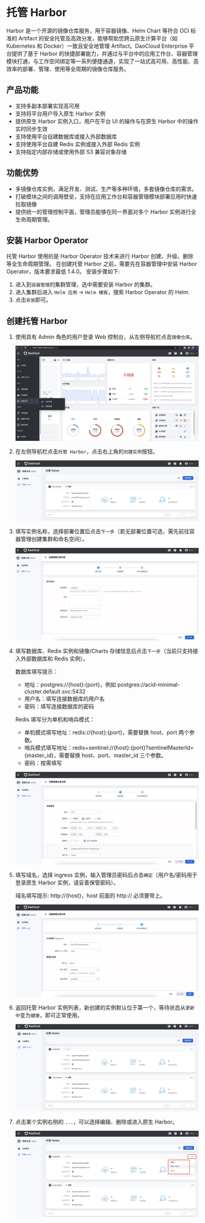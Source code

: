 # 托管 Harbor

Harbor 是一个开源的镜像仓库服务，用于容器镜像、Helm Chart 等符合 OCI 标准的 Artifact 的安全托管及高效分发，能够帮助您跨云原生计算平台（如 Kubernetes 和 Docker）一致且安全地管理 Artifact。DaoCloud Enterprise 平台提供了基于 Harbor 的快捷部署能力，并通过与平台中的应用工作台、容器管理模块打通，与工作空间绑定等一系列便捷通道，实现了一站式高可用、高性能、高效率的部署、管理、使用等全周期的镜像仓库服务。

## 产品功能

- 支持多副本部署实现高可用
- 支持将平台用户导入原生 Harbor 实例
- 提供原生 Harbor 实例入口，用户在平台 UI 的操作与在原生 Harbor 中的操作实时同步生效
- 支持使用平台自建数据库或接入外部数据库
- 支持使用平台自建 Redis 实例或接入外部 Redis 实例
- 支持指定内部存储或使用外部 S3 兼容对象存储

## 功能优势

- 多镜像仓库实例，满足开发、测试、生产等多种环境，多套镜像仓库的需求。
- 打破模块之间的调用壁垒，支持在应用工作台和容器管理模块部署应用时快速拉取镜像
- 提供统一的管理控制平面，管理员能够在同一界面对多个 Harbor 实例进行全生命周期管理。

## 安装 Harbor Operator

托管 Harbor 使用的是 Harbor Operator 技术来进行 Harbor 创建、升级、删除等全生命周期管理。
在创建托管 Harbor 之前，需要先在容器管理中安装 Harbor Operator，版本要求最低 1.4.0。
安装步骤如下:

1. 进入到`容器管理`的集群管理，选中需要安装 Harbor 的集群。
2. 进入集群后进入 `Helm 应用` -> `Helm 模板`，搜索 Harbor Operator 的 Helm.
3. 点击`安装`即可。

## 创建托管 Harbor

1. 使用具有 Admin 角色的用户登录 Web 控制台，从左侧导航栏点击`镜像仓库`。

    ![镜像仓库](images/hosted01.png)

1. 在左侧导航栏点击`托管 Harbor`，点击右上角的`创建实例`按钮。

    ![创建实例](images/hosted02.png)

1. 填写实例名称，选择部署位置后点击`下一步`（若无部署位置可选，需先前往容器管理创建集群和命名空间）。

    ![基本信息](images/hosted03.png)

1. 填写数据库、Redis 实例和镜像/Charts 存储信息后点击`下一步`（当前只支持接入外部数据库和 Redis 实例）。

    数据库填写提示：

    -  地址：postgres://{host}:{port}，例如 postgres://acid-minimal-cluster.default.svc:5432
    -  用户名：填写连接数据库的用户名
    -  密码：填写连接数据库的密码

    Redis 填写分为单机和哨兵模式：

    - 单机模式填写地址：redis://{host}:{port}，需要替换 host、port 两个参数。
    - 哨兵模式填写地址：redis+sentinel://{host}:{port}?sentinelMasterId={master_id}，需要替换 host、port、master_id 三个参数。
    - 密码：按需填写

    ![规格配置](images/hosted04.png)

1. 填写域名，选择 ingress 实例，输入管理员密码后点击`确定`（用户名/密码用于登录原生 Harbor 实例，请妥善保管密码）。

    域名填写提示: http://{host}，host 前面的 http:// 必须要带上。

    ![访问与策略绑定](images/hosted05.png)

1. 返回托管 Harbor 实例列表，新创建的实例默认位于第一个，等待状态从`更新中`变为`健康`，即可正常使用。

    ![实例列表](images/hosted06.png)

1. 点击某个实例右侧的 `...`，可以选择编辑、删除或进入原生 Harbor。

    ![更多操作](images/hosted07.png)
